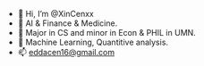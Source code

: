 - 👋 Hi, I’m @XinCenxx
- 👀 AI & Finance & Medicine.
- 🌱 Major in CS and minor in Econ & PHIL in UMN.
- 💞️ Machine Learning, Quantitive analysis.
- 📫 eddacen16@gmail.com

<!---
XinCenxx/XinCenxx is a ✨ special ✨ repository because its `README.md` (this file) appears on your GitHub profile.
You can click the Preview link to take a look at your changes.
--->
